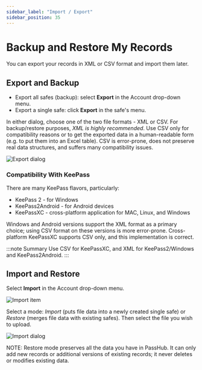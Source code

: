 ```yaml
---
sidebar_label: "Import / Export"
sidebar_position: 35
---
```


# Backup and Restore My Records

You can export your records in XML or CSV format and import them later.

## Export and Backup

- Export all safes (backup): select **Export** in the Account drop-down menu.
- Export a single safe: click **Export** in the safe's menu.

In either dialog, choose one of the two file formats - XML or CSV. For backup/restore purposes, _XML is highly recommended_. Use CSV only for compatibility reasons or to get the exported data in a human-readable form (e.g. to put them into an Excel table). CSV is error-prone, does not preserve real data structures, and suffers many compatibility issues.

![Export dialog](/img/ExportDialog.png)

### Compatibility With KeePass

There are many KeePass flavors, particularly:

- KeePass 2 - for Windows
- KeePass2Android - for Android devices
- KeePassXC - cross-platform application for MAC, Linux, and Windows

Windows and Android versions support the XML format as a primary choice; using CSV format on these versions is more error-prone. Cross-platform KeePassXC supports CSV only, and this implementation is correct.

:::note Summary
Use CSV for KeePassXC, and XML for KeePass2/Windows and KeePass2Android.
:::

## Import and Restore

Select **Import** in the Account drop-down menu.

![Import item](/img/Import.png)

Select a mode: _Import_ (puts file data into a newly created single safe) or _Restore_ (merges file data with existing safes). Then select the file you wish to upload.

![Import dialog](/img/ImportDialog.png)

NOTE: Restore mode preserves all the data you have in PassHub. It can only add new records or additional versions of existing records; it never deletes or modifies existing data.
